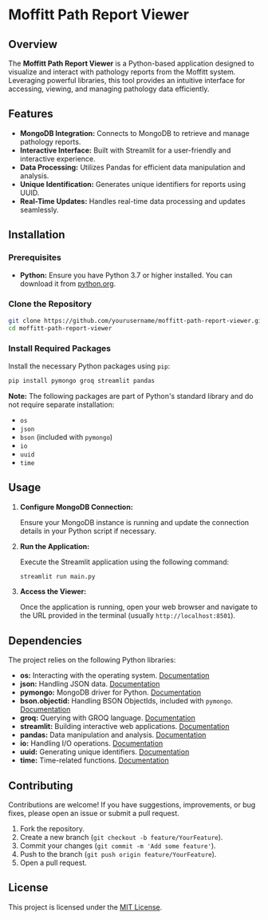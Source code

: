 # Moffitt Path Report Viewer

## Overview

The **Moffitt Path Report Viewer** is a Python-based application designed to visualize and interact with pathology reports from the Moffitt system. Leveraging powerful libraries, this tool provides an intuitive interface for accessing, viewing, and managing pathology data efficiently.

## Features

- **MongoDB Integration:** Connects to MongoDB to retrieve and manage pathology reports.
- **Interactive Interface:** Built with Streamlit for a user-friendly and interactive experience.
- **Data Processing:** Utilizes Pandas for efficient data manipulation and analysis.
- **Unique Identification:** Generates unique identifiers for reports using UUID.
- **Real-Time Updates:** Handles real-time data processing and updates seamlessly.

## Installation

### Prerequisites

- **Python:** Ensure you have Python 3.7 or higher installed. You can download it from [python.org](https://www.python.org/downloads/).

### Clone the Repository

```bash
git clone https://github.com/yourusername/moffitt-path-report-viewer.git
cd moffitt-path-report-viewer
```

### Install Required Packages

Install the necessary Python packages using `pip`:

```bash
pip install pymongo groq streamlit pandas
```

**Note:** The following packages are part of Python's standard library and do not require separate installation:

- `os`
- `json`
- `bson` (included with `pymongo`)
- `io`
- `uuid`
- `time`

## Usage

1. **Configure MongoDB Connection:**

   Ensure your MongoDB instance is running and update the connection details in your Python script if necessary.

2. **Run the Application:**

   Execute the Streamlit application using the following command:

   ```bash
   streamlit run main.py
   ```

3. **Access the Viewer:**

   Once the application is running, open your web browser and navigate to the URL provided in the terminal (usually `http://localhost:8501`).

## Dependencies

The project relies on the following Python libraries:

- **os:** Interacting with the operating system. [Documentation](https://docs.python.org/3/library/os.html)
- **json:** Handling JSON data. [Documentation](https://docs.python.org/3/library/json.html)
- **pymongo:** MongoDB driver for Python. [Documentation](https://pymongo.readthedocs.io/)
- **bson.objectid:** Handling BSON ObjectIds, included with `pymongo`. [Documentation](https://pymongo.readthedocs.io/en/stable/api/bson/objectid.html)
- **groq:** Querying with GROQ language. [Documentation](https://groq.readthedocs.io/)
- **streamlit:** Building interactive web applications. [Documentation](https://docs.streamlit.io/)
- **pandas:** Data manipulation and analysis. [Documentation](https://pandas.pydata.org/)
- **io:** Handling I/O operations. [Documentation](https://docs.python.org/3/library/io.html)
- **uuid:** Generating unique identifiers. [Documentation](https://docs.python.org/3/library/uuid.html)
- **time:** Time-related functions. [Documentation](https://docs.python.org/3/library/time.html)

## Contributing

Contributions are welcome! If you have suggestions, improvements, or bug fixes, please open an issue or submit a pull request.

1. Fork the repository.
2. Create a new branch (`git checkout -b feature/YourFeature`).
3. Commit your changes (`git commit -m 'Add some feature'`).
4. Push to the branch (`git push origin feature/YourFeature`).
5. Open a pull request.

## License

This project is licensed under the [MIT License](LICENSE).
